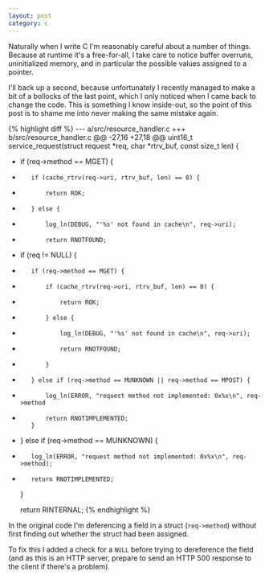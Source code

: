 ```yaml
---
layout: post
category: c
---
```


Naturally when I write C I'm reasonably careful about a number of things.
Because at runtime it's a free-for-all, I take care to notice buffer
overruns, uninitialized memory, and in particular the possible values
assigned to a pointer.

I'll back up a second, because unfortunately I recently managed to make
a bit of a bollocks of the last point, which I only noticed
when I came back to change the code. This is something I know inside-out,
so the point of this post is to shame me into never making the same mistake
again.

{% highlight diff %}
--- a/src/resource_handler.c
+++ b/src/resource_handler.c
@@ -27,16 +27,18 @@ uint16_t
service_request(struct request *req, char *rtrv_buf, const size_t len)
{
 
-    if (req->method == MGET) {
-        if (cache_rtrv(req->uri, rtrv_buf, len) == 0) {
-            return ROK;
-        } else {
-            log_ln(DEBUG, "'%s' not found in cache\n", req->uri);
-            return RNOTFOUND;
+    if (req != NULL) {
+        if (req->method == MGET) {
+            if (cache_rtrv(req->uri, rtrv_buf, len) == 0) {
+                return ROK;
+            } else {
+                log_ln(DEBUG, "'%s' not found in cache\n", req->uri);
+                return RNOTFOUND;
+            }
+        } else if (req->method == MUNKNOWN || req->method == MPOST) {
+            log_ln(ERROR, "request method not implemented: 0x%x\n", req->method
+            return RNOTIMPLEMENTED;
         }
-    } else if (req->method == MUNKNOWN) {
-        log_ln(ERROR, "request method not implemented: 0x%x\n", req->method);
-        return RNOTIMPLEMENTED;
     }
 
     return RINTERNAL;
{% endhighlight %}

In the original code I'm deferencing a field in a struct (`req->method`)
without first finding out whether the struct had been assigned.

To fix this I added a check for a `NULL` before trying to dereference
the field (and as this is an HTTP server, prepare to send an HTTP 500
response to the client if there's a problem).

